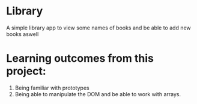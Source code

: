 # Library
A simple library app to view some names of books and be able to add new books aswell

# Learning outcomes from this project:
1) Being familiar with prototypes
2) Being able to manipulate the DOM and be able to work with arrays.